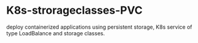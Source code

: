 # K8s-strorageclasses-PVC
deploy containerized applications using persistent storage, K8s service of type LoadBalance and storage classes. 
